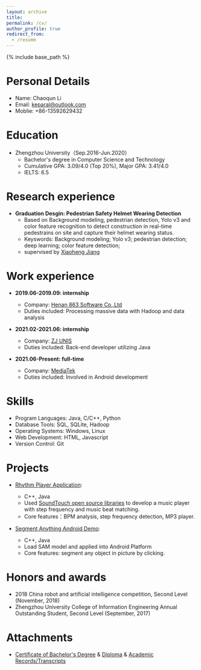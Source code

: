 ```yaml
---
layout: archive
title: 
permalink: /cv/
author_profile: true
redirect_from:
  - /resume
---
```


{% include base_path %}

Personal Details
======

* Name: Chaoqun Li
* Email: keparal@outlook.com
* Moblie: +86-13592629432

Education
======
* Zhengzhou University（Sep.2016-Jun.2020）
  * Bachelor's degree in Computer Science and Technology
  * Cumulative GPA: 3.09/4.0 (Top 20%), Major GPA: 3.41/4.0
  * IELTS: 6.5

Research experience
======
* **Graduation Desgin: Pedestrian Safety Helmet Wearing Detection**
  * Based on Background modeling, pedestrian detection, Yolo v3 and color feature recognition to detect construction in real-time pedestrains on site and capture their helmet wearing status.
  * Keyswords: Background modeling; Yolo v3; pedestrian detection; deep learning; color feature detection;
  * supervised by [Xiaoheng Jiang](https://jstudy.github.io/) 
    

Work experience
======
* **2019.06-2019.09: internship** 
  * Company: [Henan 863 Software Co.,Ltd](https://www.863soft.com/cn/)
  * Duties included: Processing massive data with Hadoop and data analysis 

* **2021.02-2021.06: internship**
  * Company: [ZJ UNIS](http://www.zjunis.com/zhyy)
  * Duties included: Back-end developer utilizing Java
  
* **2021.06-Present: full-time**
  * Company: [MediaTek](https://www.mediatek.com/)
  * Duties included: Involved in Android development

  
 Skills
======
* Program Languages: Java, C/C++, Python
* Database Tools: SQL, SQLite, Hadoop
* Operating Systems: Windows, Linux
* Web Development: HTML, Javascript
* Version Control: Git

Projects
======
* [Rhythm Player Application](https://github.com/Kepavel/bpm_analyse1.0): 
  * C++, Java
  * Used [SoundTouch open source libraries](https://www.surina.net/soundtouch/) to develop a music player with step frequency and music beat matching.
  * Core features：BPM analysis, step frequency detection, MP3 player.

* [Segment Anything Android Demo](https://github.com/Kepavel/sam-android):
  * C++, Java
  * Load SAM model and applied into Android Platform
  * Core features: segment any object in picture by clicking.

Honors and awards
=====
*  2018 China robot and artificial intelligence competition, Second Level (November, 2018)
*  Zhengzhou University College of Information Engineering Annual Outstanding Student, Second Level (September, 2017)


Attachments
=====
* [Certificate of Bachelor's Degree](http://Kepavel.github.io/files/202109061443174647623.pdf) & [Diploma](http://Kepavel.github.io/files/202109061443366461385.pdf) & [Academic Records/Transcripts](http://Kepavel.github.io/files/202109061444144097138.pdf)
  
  
